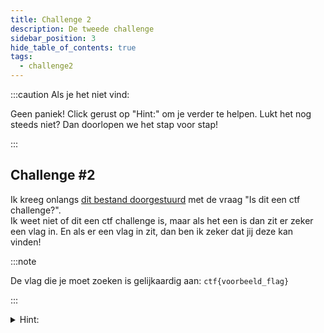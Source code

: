 ```yaml
---
title: Challenge 2
description: De tweede challenge
sidebar_position: 3
hide_table_of_contents: true
tags:
  - challenge2
---
```


:::caution Als je het niet vind:

Geen paniek! Click gerust op "Hint:" om je verder te helpen.
Lukt het nog steeds niet? Dan doorlopen we het stap voor stap!

:::

## Challenge #2

Ik kreeg onlangs [dit bestand doorgestuurd](./assets/challenge2.txt) met de vraag "Is dit een ctf challenge?".<br/>Ik weet niet of dit een ctf challenge is, maar als het een is dan zit er zeker een vlag in. En als er een vlag in zit, dan ben ik zeker dat jij deze kan vinden!

:::note

De vlag die je moet zoeken is gelijkaardig aan: ``ctf{voorbeeld_flag}``

:::

<details>
    <summary>Hint:</summary>
    <div>
        <div>Alles van de warm-up zit hierin samen.</div>
        <br/>
        <details>
            <summary>Antwoord:</summary>
            <div>
                <div>Het is een .gif file opgeslaan als .txt en daarna geëncodeerd naar hex en dan naar base64!</div>
                <br/>
                <details>
                <summary>De vlag:</summary>
                <div>
                    <p>Eens je deze decodeert van base64 en dan van hex & daarna opslaat als .gif vind je de vlag:</p>
                    <p>ctf&#123;is_dit_een_ctf_vlag?&#125;</p>
                </div>
                </details>
            </div>
        </details>
  </div>
</details>